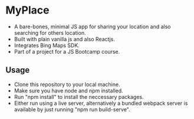 # MyPlace
 - A bare-bones, minimal JS app for sharing your location and also searching for others location.
 - Built with plain vanilla js and also Reactjs.
 - Integrates Bing Maps SDK.
 - Part of a project for a JS Bootcamp course.
 
 ## Usage
 - Clone this repository to your local machine.
 - Make sure you have node and npm installed.
 - Run "npm install" to install the neccessary packages.
 - Either run using a live server, alternatively a bundled webpack server is available by just running "npm run build-serve".
